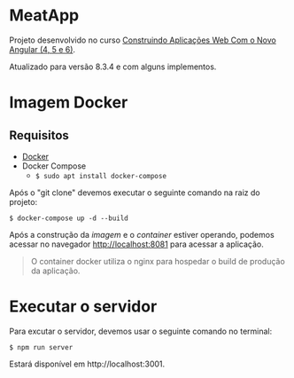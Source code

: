 # MeatApp

Projeto desenvolvido no curso  [Construindo Aplicações Web Com o Novo Angular (4, 5 e 6)](https://www.udemy.com/course/angular-pt/).

Atualizado para versão 8.3.4 e com alguns implementos.

# Imagem Docker

## Requisitos 
- [Docker](https://docs.docker.com/install/linux/docker-ce/ubuntu/)
- Docker Compose
    - ```$ sudo apt install docker-compose```

Após o "git clone" devemos executar o seguinte comando na raiz do projeto:
```shell
$ docker-compose up -d --build 
```

Após a construção da *imagem* e o *container* estiver operando, podemos acessar no navegador [http://localhost:8081](http://localhost:8081) para acessar a aplicação.

> O container docker utiliza o nginx para hospedar o build de produção da aplicação.
# Executar o servidor

Para excutar o servidor, devemos usar o seguinte comando no terminal:
```shell
$ npm run server
```

Estará disponível em http://localhost:3001.

